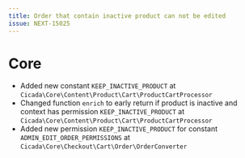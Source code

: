 ```yaml
---
title: Order that contain inactive product can not be edited
issue: NEXT-15025
---
```

# Core
* Added new constant `KEEP_INACTIVE_PRODUCT` at `Cicada\Core\Content\Product\Cart\ProductCartProcessor`
* Changed function `enrich` to early return if product is inactive and context has permission `KEEP_INACTIVE_PRODUCT` at `Cicada\Core\Content\Product\Cart\ProductCartProcessor`
* Added new permission `KEEP_INACTIVE_PRODUCT` for constant `ADMIN_EDIT_ORDER_PERMISSIONS` at `Cicada\Core\Checkout\Cart\Order\OrderConverter`
